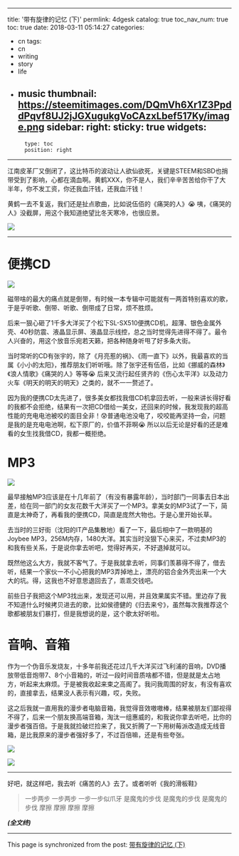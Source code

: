 
---
title: '带有旋律的记忆 (下)'
permlink: 4dgesk
catalog: true
toc_nav_num: true
toc: true
date: 2018-03-11 05:14:27
categories:
- cn
tags:
- cn
- writing
- story
- life
- music
thumbnail: https://steemitimages.com/DQmVh6Xr1Z3PpddPqvf8UJ2jJGXugukgVoCAzxLbef517Ky/image.png
sidebar:
    right:
        sticky: true
widgets:
    -
        type: toc
        position: right
---


江南皮革厂又倒闭了，这比特币的波动让人欲仙欲死，关键是STEEM和SBD也捎带受到了影响，心都在滴血啊。黄鹤XXX，你不是人，我们辛辛苦苦给你干了大半年，你不发工资，你还我血汗钱，还我血汗钱！

黄鹤一去不复返，我们还是扯点歌曲，比如说伍佰的《痛哭的人》😭 咦，《痛哭的人》没截屏，用这个我知道绝望比冬天寒冷，也很应景。

![](https://steemitimages.com/DQmVh6Xr1Z3PpddPqvf8UJ2jJGXugukgVoCAzxLbef517Ky/image.png)

---

# 便携CD

![](https://steemitimages.com/DQmXPhoedaXNMepfeppJXY8X1roBnzSj8aWFNEmRMmqXghU/image.png)

磁带啥的最大的痛点就是倒带，有时候一本专辑中可能就有一两首特别喜欢的歌，于是乎听歌、倒带、听歌、倒带成了日常，烦不胜烦。

后来一狠心砸了1千多大洋买了个松下SL-SX510便携CD机，超薄、银色金属外壳、40秒防震、液晶显示屏、液晶显示线控，总之当时觉得先进得不得了。最令人兴奋的，用这个放音乐宛若天籁，把各种随身听甩了好多条大街。

当时常听的CD有张宇的，除了《月亮惹的祸》、《雨一直下》以外，我最喜欢的当属《小小的太阳》，推荐朋友们听听哦。除了张宇还有伍佰，比如《挪威的森林》《浪人情歌》《痛哭的人》等等😭 后来又流行起任贤齐的《伤心太平洋》以及动力火车《明天的明天的明天》之类的，就不一一赘述了。

因为我的便携CD太先进了，很多美女都找我借CD机拿回去听，一般来讲长得好看的我都不会拒绝，结果有一次把CD借给一美女，还回来的时候，我发现我的超高性能的充电电池被咬的面目全非！😰普通电池没电了，咬咬能再坚持一会，问题是我的是充电电池啊，松下原厂的，价值不菲啊😭 所以以后无论是好看的还是难看的女生找我借CD，我都一概拒绝。

# MP3

![](https://steemitimages.com/DQmQSE7iE3ddP3uJBdYHES1T1434WVrq98e4nPo5Q8saMZW/image.png)

最早接触MP3应该是在十几年前了（有没有暴露年龄），当时部门一同事去日本出差，给在同一部门的女友花数千大洋买了一个MP3。拿美女的MP3试了一下，简直是太神奇了，再看我的便携CD，简直是庞然大物也。于是心里开始长草。

去当时的三好街（沈阳的IT产品集散地）看了一下，最后相中了一款明基的Joybee MP3，256M内存，1480大洋。其实当时没狠下心来买，不过卖MP3的和我有些关系，于是说你拿去听吧，觉得好再买，不好退掉就可以。

既然他这么大方，我就不客气了。于是我就拿去听，同事们羡慕得不得了，借去听，结果一个家伙一不小心把我的MP3弄掉地上，漂亮的铝合金外壳出来一个大大的坑。得，这我也不好意思退回去了，乖乖交钱吧。

前些日子我把这个MP3找出来，发现还可以用，并且效果属实不错。里边存了我不知道什么时候拷贝进去的歌，比如侯德健的《归去来兮》，虽然每次我推荐这个歌都被朋友们暴打，但是我想说的是，这个歌太好听啦。

# 音响、音箱

作为一个伪音乐发烧友，十多年前我还花过几千大洋买过飞利浦的音响，DVD播放带低音炮带7、8个小音箱的，听过一段时间音质啥都不错，但是就是太占地方，听起来太麻烦。于是被我收起来束之高阁了。我问我周围的好友，有没有喜欢的，直接拿去，结果没人表示有兴趣，哎，失败。

这之后我就一直用我的漫步者电脑音箱，我觉得音效嗷嗷棒，结果被朋友们鄙视得不得了，后来一个朋友换高端音箱，淘汰一组惠威的，和我说你拿去听吧，比你的漫步者强百倍。于是我就捡破烂捡来了，我又折腾了一下用树莓派改造成无线音箱，是比我原来的漫步者强好多了，不过百倍嘛，还是有些夸张。

![](https://steemitimages.com/DQmfJBE1PwFdgFCM6pyDrfeBmYZnMP7xK3jK338nWgDxQ8g/image.png)

![](https://steemitimages.com/DQmWycxRNFjq8TP9MqV5UFjAZmzfgVihrijTihcbSnhCJKg/image.png)

---

好吧，就这样吧，我去听《痛苦的人》去了。或者听听《我的滑板鞋》
>一步两步 一步两步
一步一步似爪牙
是魔鬼的步伐
是魔鬼的步伐
是魔鬼的步伐
摩擦 摩擦
摩擦 摩擦


***(全文终)***

- - -

This page is synchronized from the post: [带有旋律的记忆 (下)](https://steemit.com/@oflyhigh/4dgesk)
